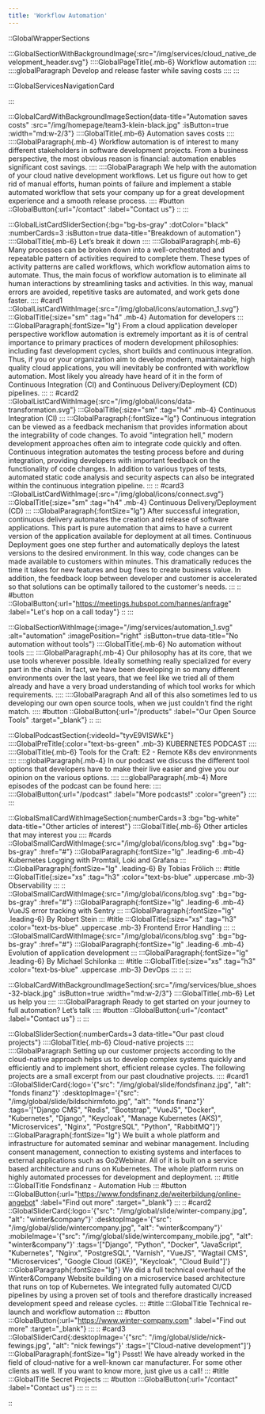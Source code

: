 ```yaml
---
title: 'Workflow Automation'
---
```


::GlobalWrapperSections

:::GlobalSectionWithBackgroundImage{:src="/img/services/cloud_native_development_header.svg"}
::::GlobalPageTitle{.mb-6}
Workflow automation
::::
::::globalParagraph
Develop and release faster while saving costs
::::
:::

:::GlobalServicesNavigationCard

:::

:::GlobalCardWithBackgroundImageSection{data-title="Automation saves costs" :src="/img/homepage/team3-klein-black.jpg" :isButton=true  :width="md:w-2/3"}
::::GlobalTitle{.mb-6}
Automation saves costs
::::
::::GlobalParagraph{.mb-4}
Workflow automation is of interest to many different stakeholders in software development projects. From a business perspective, the most obvious reason is financial: automation enables significant cost savings.
::::
::::GlobalParagraph
We help with the automation of your cloud native development workflows. Let us figure out how to get rid of manual efforts, human points of failure and implement a stable automated workflow that sets your company up for a great development experience and a smooth release process.
::::
#button
::GlobalButton{:url="/contact" :label="Contact us"}
::
:::

:::GlobalListCardSliderSection{:bg="bg-bs-gray" :dotColor="black" :numberCards=3 :isButton=true data-title="Breakdown of automation"}
::::GlobalTitle{.mb-6}
Let’s break it down
::::
::::GlobalParagraph{.mb-6}
Many processes can be broken down into a well-orchestrated and repeatable pattern of activities required to complete them. These types of activity patterns are called workflows, which workflow automation aims to automate. Thus, the main focus of workflow automation is to eliminate all human interactions by streamlining tasks and activities. In this way, manual errors are avoided, repetitive tasks are automated, and work gets done faster.
::::
#card1
::GlobalListCardWithImage{:src="/img/global/icons/automation_1.svg"}
:::GlobalTitle{:size="sm" :tag="h4" .mb-4}
Automation for developers
:::
:::GlobalParagraph{:fontSize="lg"}
From a cloud application developer perspective workflow automation is extremely important as it is of central importance to primary practices of modern development philosophies: including fast development cycles, short builds and continuous integration. Thus, if you or your organization aim to develop modern, maintainable, high quality cloud applications, you will inevitably be confronted with workflow automation. Most likely you already have heard of it in the form of Continuous Integration (CI) and Continuous Delivery/Deployment (CD) pipelines.
:::
::
#card2
::GlobalListCardWithImage{:src="/img/global/icons/data-transformation.svg"}
:::GlobalTitle{:size="sm" :tag="h4" .mb-4}
Continuous Integration (CI)
:::
:::GlobalParagraph{:fontSize="lg"}
Continuous integration can be viewed as a feedback mechanism that provides information about the integrability of code changes. To avoid "integration hell," modern development approaches often aim to integrate code quickly and often. Continuous integration automates the testing process before and during integration, providing developers with important feedback on the functionality of code changes. In addition to various types of tests, automated static code analysis and security aspects can also be integrated within the continuous integration pipeline.
:::
::
#card3
::GlobalListCardWithImage{:src="/img/global/icons/connect.svg"}
:::GlobalTitle{:size="sm" :tag="h4" .mb-4}
Continuous Delivery/Deployment (CD)
:::
:::GlobalParagraph{:fontSize="lg"}
After successful integration, continuous delivery automates the creation and release of software applications. This part is pure automation that aims to have a current version of the application available for deployment at all times. Continuous Deployment goes one step further and automatically deploys the latest versions to the desired environment. In this way, code changes can be made available to customers within minutes. This dramatically reduces the time it takes for new features and bug fixes to create business value. In addition, the feedback loop between developer and customer is accelerated so that solutions can be optimally tailored to the customer's needs.
:::
::
#button
::GlobalButton{:url="https://meetings.hubspot.com/hannes/anfrage" :label="Let's hop on a call today"}
::
:::

:::GlobalSectionWithImage{:image="/img/services/automation_1.svg" :alt="automation" :imagePosition="right" :isButton=true data-title="No automation without tools"}
::::GlobalTitle{.mb-6}
No automation without tools
::::
::::GlobalParagraph{.mb-4}
Our philosophy has at its core, that we use tools wherever possible. Ideally something really specialized for every part in the chain. In fact, we have been developing in so many different environments over the last years, that we feel like we tried all of them already and have a very broad understanding of which tool works for which requirements.
::::
::::GlobalParagraph
And all of this also sometimes led to us developing our own open source tools, when we just couldn’t find the right match.
::::
#button
::GlobalButton{:url="/products" :label="Our Open Source Tools" :target="_blank"}
::
:::

:::GlobalPodcastSection{:videoId="tyvE9VlSWkE"}
::::GlobalPreTitle{:color="text-bs-green" .mb-3}
KUBERNETES PODCAST
::::
::::GlobalTitle{.mb-6}
Tools for the Craft: E2 - Remote K8s dev environments
::::
::::globalParagraph{.mb-4}
In our podcast we discuss the different tool options that developers have to make their live easier and give you our opinion on the various options.
::::
::::globalParagraph{.mb-4}
More episodes of the podcast can be found here:
::::
::::GlobalButton{:url="/podcast" :label="More podcasts!" :color="green"}
::::
:::

:::GlobalSmallCardWithImageSection{:numberCards=3 :bg="bg-white" data-title="Other articles of interest"}
::::GlobalTitle{.mb-6}
Other articles that may interest you
::::
#cards
::GlobalSmallCardWithImage{:src="/img/global/icons/blog.svg" :bg="bg-bs-gray" :href="#"}
:::GlobalParagraph{:fontSize="lg" .leading-6 .mb-4}
Kubernetes Logging with Promtail, Loki and Grafana
:::
:::GlobalParagraph{:fontSize="lg" .leading-6}
By Tobias Frölich
:::
#title
:::GlobalTitle{:size="xs" :tag="h3" :color="text-bs-blue" .uppercase .mb-3}
Observability
:::
::
::GlobalSmallCardWithImage{:src="/img/global/icons/blog.svg" :bg="bg-bs-gray" :href="#"}
:::GlobalParagraph{:fontSize="lg" .leading-6 .mb-4}
VueJS error tracking with Sentry
:::
:::GlobalParagraph{:fontSize="lg" .leading-6}
By Robert Stein
:::
#title
:::GlobalTitle{:size="xs" :tag="h3" :color="text-bs-blue" .uppercase .mb-3}
Frontend Error Handling
:::
::
::GlobalSmallCardWithImage{:src="/img/global/icons/blog.svg" :bg="bg-bs-gray" :href="#"}
:::GlobalParagraph{:fontSize="lg" .leading-6 .mb-4}
Evolution of application development
:::
:::GlobalParagraph{:fontSize="lg" .leading-6}
By Michael Schilonka
:::
#title
:::GlobalTitle{:size="xs" :tag="h3" :color="text-bs-blue" .uppercase .mb-3}
DevOps
:::
::
:::

:::GlobalCardWithBackgroundImageSection{:src="/img/services/blue_shoes-32-black.jpg" :isButton=true  :width="md:w-2/3"}
::::GlobalTitle{.mb-6}
Let us help you
::::
::::GlobalParagraph
Ready to get started on your journey to full automation? Let’s talk
::::
#button
::GlobalButton{:url="/contact" :label="Contact us"}
::
:::

:::GlobalSliderSection{:numberCards=3 data-title="Our past cloud projects"}
::::GlobalTitle{.mb-6}
Cloud-native projects
::::
::::GlobalParagraph
Setting up our customer projects according to the cloud-native approach helps us to develop complex systems quickly and efficiently and to implement short, efficient release cycles. The following projects are a small excerpt from our past cloudnative projects.
::::
#card1
::GlobalSliderCard{:logo='{"src": "/img/global/slide/fondsfinanz.jpg", "alt": "fonds finanz"}' :desktopImage='{"src": "/img/global/slide/bildschirmfoto.jpg", "alt": "fonds finanz"}' :tags='["Django CMS", "Redis", "Bootstrap", "VueJS", "Docker", "Kubernetes", "Django", "Keycloak", "Manage Kubernetes (AKS)", "Microservices", "Nginx", "PostgreSQL", "Python", "RabbitMQ"]'}
:::GlobalParagraph{:fontSize="lg"}
We built a whole platform and infrastructure for automated seminar and webinar management. Including consent management, connection to existing systems and interfaces to external applications such as Go2Webinar. All of it is built on a service based architecture and runs on Kubernetes. The whole platform runs on highly automated processes for development and deployment.
:::
#title
:::GlobalTitle
Fondsfinanz - Automation Hub
:::
#button
:::GlobalButton{:url="https://www.fondsfinanz.de/weiterbildung/online-angebot" :label="Find out more" :target="_blank"}
:::
::
#card2
::GlobalSliderCard{:logo='{"src": "/img/global/slide/winter-company.jpg", "alt": "winter&company"}' :desktopImage='{"src": "/img/global/slide/wintercompany.jpg", "alt": "winter&company"}' :mobileImage='{"src": "/img/global/slide/wintercompany_mobile.jpg", "alt": "winter&company"}' :tags='["Django", "Python", "Docker", "JavaScript", "Kubernetes", "Nginx", "PostgreSQL", "Varnish", "VueJS", "Wagtail CMS", "Microservices", "Google Cloud (GKE)", "Keycloak", "Cloud Build"]'}
:::GlobalParagraph{:fontSize="lg"}
We did a full technical overhaul of the Winter&Company Website building on a microservice based architecture that runs on top of Kubernetes. We integrated fully automated CI/CD pipelines by using a proven set of tools and therefore drastically increased development speed and release cycles.
:::
#title
:::GlobalTitle
Technical re-launch and workflow automation
:::
#button
:::GlobalButton{:url="https://www.winter-company.com" :label="Find out more" :target="_blank"}
:::
::
#card3
::GlobalSliderCard{:desktopImage='{"src": "/img/global/slide/nick-fewings.jpg", "alt": "nick fewings"}' :tags='["Cloud-native development"]'}
:::GlobalParagraph{:fontSize="lg"}
Pssst! We have already worked in the field of cloud-native for a well-known car manufacturer. For some other clients as well. If you want to know more, just give us a call!
:::
#title
:::GlobalTitle
Secret Projects
:::
#button
:::GlobalButton{:url="/contact" :label="Contact us"}
:::
::
:::

::